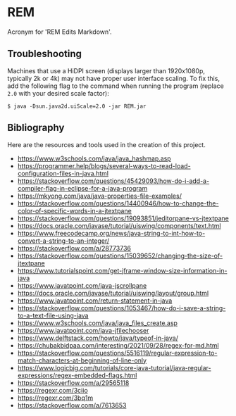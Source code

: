 # REM

Acronym for 'REM Edits Markdown'.

## Troubleshooting

Machines that use a HiDPI screen (displays larger than 1920x1080p, typically 2k or 4k) may not have proper user interface scaling. To fix this, add the following flag to the command when running the program (replace `2.0` with your desired scale factor):

```shell
$ java -Dsun.java2d.uiScale=2.0 -jar REM.jar
```

## Bibliography

Here are the resources and tools used in the creation of this project.

- <https://www.w3schools.com/java/java_hashmap.asp>
- <https://programmer.help/blogs/several-ways-to-read-load-configuration-files-in-java.html>
- <https://stackoverflow.com/questions/45429093/how-do-i-add-a-compiler-flag-in-eclipse-for-a-java-program>
- <https://mkyong.com/java/java-properties-file-examples/>
- <https://stackoverflow.com/questions/14400946/how-to-change-the-color-of-specific-words-in-a-jtextpane>
- <https://stackoverflow.com/questions/19093851/jeditorpane-vs-jtextpane>
- <https://docs.oracle.com/javase/tutorial/uiswing/components/text.html>
- <https://www.freecodecamp.org/news/java-string-to-int-how-to-convert-a-string-to-an-integer/>
- <https://stackoverflow.com/a/28773736>
- <https://stackoverflow.com/questions/15039652/changing-the-size-of-jtextpane>
- <https://www.tutorialspoint.com/get-jframe-window-size-information-in-java>
- <https://www.javatpoint.com/java-jscrollpane>
- <https://docs.oracle.com/javase/tutorial/uiswing/layout/group.html>
- <https://www.javatpoint.com/return-statement-in-java>
- <https://stackoverflow.com/questions/1053467/how-do-i-save-a-string-to-a-text-file-using-java>
- <https://www.w3schools.com/java/java_files_create.asp>
- <https://www.javatpoint.com/java-jfilechooser>
- <https://www.delftstack.com/howto/java/typeof-in-java/>
- <https://chubakbidpaa.com/interesting/2021/09/28/regex-for-md.html>
- <https://stackoverflow.com/questions/5516119/regular-expression-to-match-characters-at-beginning-of-line-only>
- <https://www.logicbig.com/tutorials/core-java-tutorial/java-regular-expressions/regex-embedded-flags.html>
- <https://stackoverflow.com/a/29565118>
- <https://regexr.com/3ciio>
- <https://regexr.com/3bq1m>
- <https://stackoverflow.com/a/7613653>